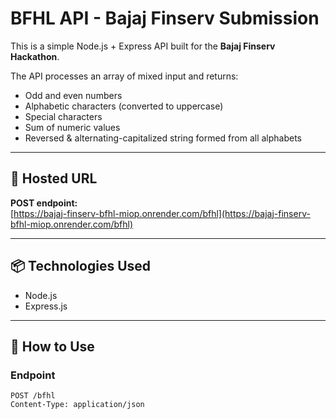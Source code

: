 # BFHL API - Bajaj Finserv Submission

This is a simple Node.js + Express API built for the **Bajaj Finserv Hackathon**.

The API processes an array of mixed input and returns:

- Odd and even numbers
- Alphabetic characters (converted to uppercase)
- Special characters
- Sum of numeric values
- Reversed & alternating-capitalized string formed from all alphabets

---

## 🚀 Hosted URL

**POST endpoint:**  
[https://bajaj-finserv-bfhl-miop.onrender.com/bfhl](https://bajaj-finserv-bfhl-miop.onrender.com/bfhl)

---

## 📦 Technologies Used

- Node.js
- Express.js

---

## 📨 How to Use

### Endpoint
```http
POST /bfhl
Content-Type: application/json
